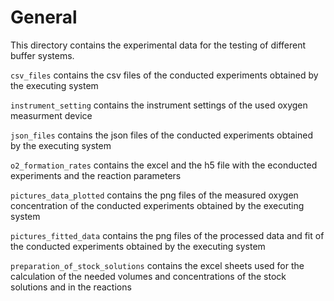# General

This directory contains the experimental data for the testing of different buffer systems.

`csv_files` contains the csv files of the conducted experiments obtained by the executing system

`instrument_setting` contains the instrument settings of the used oxygen measurment device

`json_files` contains the json files of the conducted experiments obtained by the executing system

`o2_formation_rates` contains the excel and the h5 file with the econducted experiments and the reaction parameters

`pictures_data_plotted` contains the png files of the measured oxygen concentration of the conducted experiments obtained by the executing system

`pictures_fitted_data` contains the png files of the processed data and fit of the conducted experiments obtained by the executing system

`preparation_of_stock_solutions` contains the excel sheets used for the calculation of the needed volumes and concentrations of the stock solutions and in the reactions
